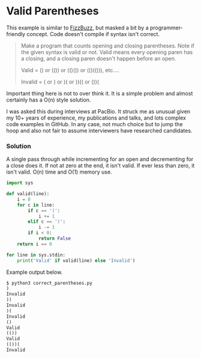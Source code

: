 # Valid Parentheses

This example is similar to [FizzBuzz](../fizzbuzz/README.md), but masked a bit
by a programmer-friendly concept. Code doesn't compile if syntax isn't correct.

> Make a program that counts opening and closing parentheses. Note if the given
> syntax is valid or not. Valid means every opening paren has a closing, and
> a closing paren doesn't happen before an open.
>
> Valid = () or (()) or (()()) or (()(())), etc....
>
> Invalid = ( or ) or )( or ))(( or ())(

Important thing here is not to over think it. It is a simple problem and almost
certainly has a O(n) style solution. 

I was asked this during interviews at PacBio. It struck me as unusual given my 
10+ years of experience, my publications and talks, and lots complex code 
examples in GitHub. In any case, not much choice but to jump the hoop and also
not fair to assume interviewers have researched candidates.

### Solution

A single pass through while incrementing for an open and decrementing for a
close does it. If not at zero at the end, it isn't valid. If ever less than
zero, it isn't valid. O(n) time and O(1) memory use.

```python
import sys

def valid(line):
    i = 0
    for c in line:
        if c == '(':
            i += 1
        elif c == ')':
            i -= 1
        if i < 0:
            return False
    return i == 0

for line in sys.stdin:
    print('Valid' if valid(line) else 'Invalid')
```

Example output below.

```python
$ python3 correct_parentheses.py 
)
Invalid
))
Invalid
)(
Invalid
()
Valid
(())
Valid
(())(
Invalid
```